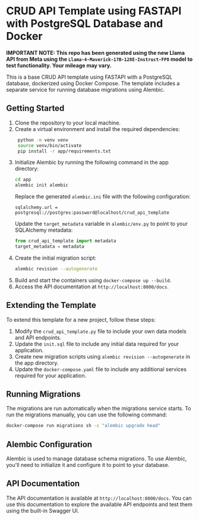 # CRUD API Template using FASTAPI with PostgreSQL Database and Docker

**IMPORTANT NOTE: This repo has been generated using the new Llama API from Meta using the `Llama-4-Maverick-17B-128E-Instruct-FP8` model to test functionality. Your mileage may vary.**

This is a base CRUD API template using FASTAPI with a PostgreSQL database, dockerized using Docker Compose. The template includes a separate service for running database migrations using Alembic.

## Getting Started

1. Clone the repository to your local machine.
2. Create a virtual environment and install the required dependencies:
   ```bash
    python -m venv venv
    source venv/bin/activate
    pip install -r app/requirements.txt
    ```
3. Initialize Alembic by running the following command in the app directory:
   ```bash
   cd app
   alembic init alembic
   ```
   Replace the generated `alembic.ini` file with the following configuration:
   ```
   sqlalchemy.url = postgresql://postgres:password@localhost/crud_api_template
   ```
   Update the `target_metadata` variable in `alembic/env.py` to point to your SQLAlchemy metadata:
   ```python
   from crud_api_template import metadata
   target_metadata = metadata
   ```
4. Create the initial migration script:
   ```bash
   alembic revision --autogenerate
   ```
5. Build and start the containers using `docker-compose up --build`.
6. Access the API documentation at `http://localhost:8000/docs`.

## Extending the Template

To extend this template for a new project, follow these steps:
1. Modify the `crud_api_template.py` file to include your own data models and API endpoints.
2. Update the `init.sql` file to include any initial data required for your application.
3. Create new migration scripts using `alembic revision --autogenerate` in the app directory.
4. Update the `docker-compose.yaml` file to include any additional services required for your application.

## Running Migrations

The migrations are run automatically when the migrations service starts. To run the migrations manually, you can use the following command:
```bash
docker-compose run migrations sh -c "alembic upgrade head"
```

## Alembic Configuration

Alembic is used to manage database schema migrations. To use Alembic, you'll need to initialize it and configure it to point to your database.

## API Documentation

The API documentation is available at `http://localhost:8000/docs`. You can use this documentation to explore the available API endpoints and test them using the built-in Swagger UI.

